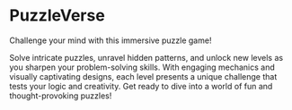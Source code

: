 # PuzzleVerse
Challenge your mind with this immersive puzzle game! 

Solve intricate puzzles, unravel hidden patterns, and unlock new levels as you sharpen your problem-solving skills. 
With engaging mechanics and visually captivating designs, each level presents a unique challenge that tests your logic and creativity. 
Get ready to dive into a world of fun and thought-provoking puzzles!
